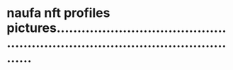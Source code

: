 # naufa nft profiles pictures....................................................................................................
